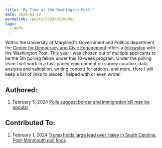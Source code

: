 ```yaml
---
title: 'My Time at the Washington Post!'
date: 2024-02-12
permalink: /posts/2024/02/WaPo/
tags:
  - WaPo
---
```


Within the University of Maryland's Government and Politics department, the [Center for Democracy and Civic Engagement](https://cdce.umd.edu/) offers a [fellowship](https://cdce.umd.edu/news/there%E2%80%99s-bsos-team-taking-pulse-american-opinion) with the Washington Post. 
This year I was chosen out of multiple applicants to be the 5th polling fellow under this 10-week program. Under the polling team I will work in a fast-paced environment on survey curation, data analysis and validation, writing content for articles, and more. Here I will keep a list of links to pieces I helped with or even wrote!

## Authored: 

1. February 5, 2024 [Polls suggest border and immigration bill may be popular](https://www.washingtonpost.com/politics/2024/02/05/2024-election-campaign-updates/#link-3WPJBBBFOFAAVABK6HZEUQJOIQ)

## Contributed To: 

1. February 1, 2024 [Trump holds large lead over Haley in South Carolina, Post-Monmouth poll finds](https://www.washingtonpost.com/politics/2024/02/01/south-carolina-poll-post-monmouth/)

